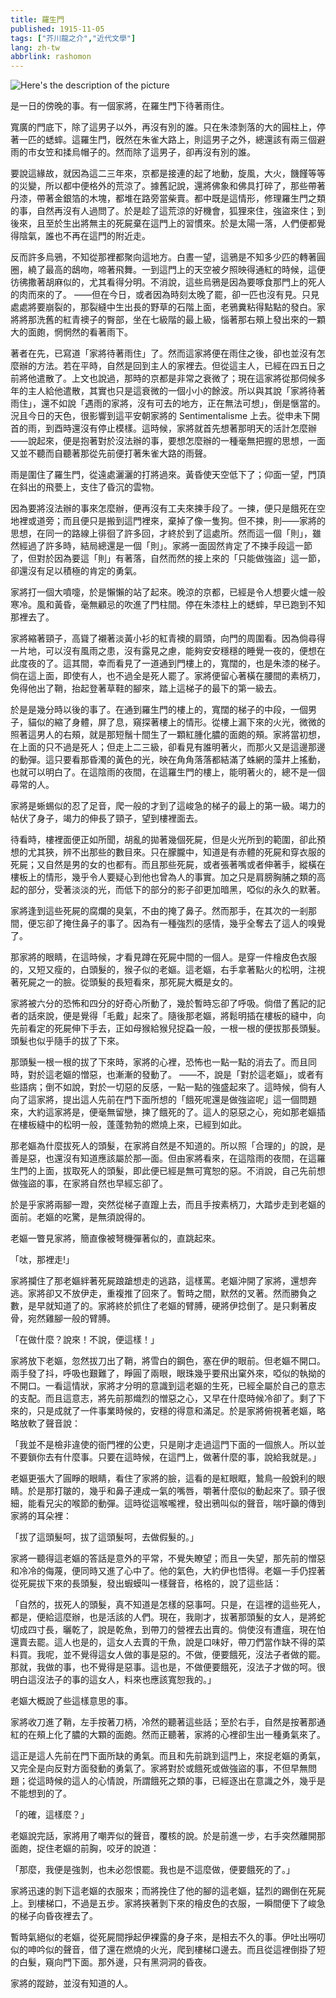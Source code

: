 ```yaml
---
title: 羅生門
published: 1915-11-05
tags: ["芥川龍之介","近代文學"]
lang: zh-tw
abbrlink: rashomon
---
```


![Here's the description of the picture](https://image.radishzz.cc/picsmaller/06.webp)

是一日的傍晚的事。有一個家將，在羅生門下待著雨住。

寬廣的門底下，除了這男子以外，再沒有別的誰。只在朱漆剝落的大的圓柱上，停著一匹的蟋蟀。這羅生門，旣然在朱雀大路上，則這男子之外，總還該有兩三個避雨的市女笠和揉烏帽子的。然而除了這男子，卻再沒有別的誰。

要說這緣故，就因為這二三年來，京都是接連的起了地動，旋風，大火，饑饉等等的災變，所以都中便格外的荒涼了。據舊記說，還將佛象和佛具打碎了，那些帶著丹漆，帶著金銀箔的木塊，都堆在路旁當柴賣。都中既是這情形，修理羅生門之類的事，自然再沒有人過問了。於是趁了這荒涼的好機會，狐狸來住，強盜來住；到後來，且至於生出將無主的死屍棄在這門上的習慣來。於是太陽一落，人們便都覺得陰氣，誰也不再在這門的附近走。

反而許多烏鴉，不知從那裡都聚向這地方。白晝一望，這鴉是不知多少匹的轉著圓圈，繞了最高的鴟吻，啼著飛舞。一到這門上的天空被夕照映得通紅的時候，這便彷彿撒著胡麻似的，尤其看得分明。不消說，這些烏鴉是因為要啄食那門上的死人的肉而來的了。 ——但在今日，或者因為時刻太晚了罷，卻一匹也沒有見。只見處處將要崩裂的，那裂縫中生出長的野草的石階上面，老鴉糞粘得點點的發白。家將將那洗舊的紅青襖子的臀部，坐在七級階的最上級，惱著那右頰上發出來的一顆大的面皰，惘惘然的看著雨下。

著者在先，已寫道「家將待著雨住」了。然而這家將便在雨住之後，卻也並沒有怎麼辦的方法。若在平時，自然是回到主人的家裡去。但從這主人，已經在四五日之前將他遣散了。上文也說過，那時的京都是非常之衰微了；現在這家將從那伺候多年的主人給他遣散，其實也只是這衰微的一個小小的餘波。所以與其說「家將待著雨住」，還不如說「遇雨的家將，沒有可去的地方，正在無法可想」，倒是愜當的。況且今日的天色，很影響到這平安朝家將的 Sentimentalisme 上去。從申未下開首的雨，到酉時還沒有停止模樣。這時候，家將就首先想著那明天的活計怎麼辦——說起來，便是抱著對於沒法辦的事，要想怎麼辦的一種毫無把握的思想，一面又並不聽而自聽著那從先前便打著朱雀大路的雨聲。

雨是圍住了羅生門，從遠處灑灑的打將過來。黃昏使天空低下了；仰面一望，門頂在斜出的飛甍上，支住了昏沉的雲物。

因為要將沒法辦的事來怎麼辦，便再沒有工夫來揀手段了。一揀，便只是餓死在空地裡或道旁；而且便只是搬到這門裡來，棄掉了像一隻狗。但不揀，則——家將的思想，在同一的路線上徘徊了許多回，才終於到了這處所。然而這一個「則」，雖然經過了許多時，結局總還是一個「則」。家將一面固然肯定了不揀手段這一節了，但對於因為要這「則」有著落，自然而然的接上來的「只能做強盜」這一節，卻還沒有足以積極的肯定的勇氣。

家將打一個大噴嚏，於是懶懶的站了起來。晚涼的京都，已經是令人想要火爐一般寒冷。風和黃昏，毫無顧忌的吹進了門柱間。停在朱漆柱上的蟋蟀，早已跑到不知那裡去了。

家將縮著頸子，高聳了襯著淡黃小衫的紅青襖的肩頭，向門的周圍看。因為倘尋得一片地，可以沒有風雨之患，沒有露見之慮，能夠安安穩穩的睡覺一夜的，便想在此度夜的了。這其間，幸而看見了一道通到門樓上的，寬闊的，也是朱漆的梯子。倘在這上面，即使有人，也不過全是死人罷了。家將便留心著橫在腰間的素柄刀，免得他出了鞘，抬起登著草鞋的腳來，踏上這梯子的最下的第一級去。

於是是幾分時以後的事了。在通到羅生門的樓上的，寬闊的梯子的中段，一個男子，貓似的縮了身體，屏了息，窺探著樓上的情形。從樓上漏下來的火光，微微的照著這男人的右頰，就是那短鬚十間生了一顆紅腫化膿的面皰的頰。家將當初想，在上面的只不過是死人；但走上二三級，卻看見有誰明著火，而那火又是這邊那邊的動彈。這只要看那昏濁的黃色的光，映在角角落落都結滿了蛛網的藻井上搖動，也就可以明白了。在這陰雨的夜間，在這羅生門的樓上，能明著火的，總不是一個尋常的人。

家將是蜥蜴似的忍了足音，爬一般的才到了這峻急的梯子的最上的第一級。竭力的帖伏了身子，竭力的伸長了頸子，望到樓裡面去。

待看時，樓裡面便正如所聞，胡亂的拋著幾個死屍，但是火光所到的範圍，卻此預想的尤其狹，辨不出那些的數目來。只在朦朧中，知道是有赤體的死屍和穿衣服的死屍；又自然是男的女的也都有。而且那些死屍，或者張著嘴或者伸著手，縱橫在樓板上的情形，幾乎令人要疑心到他也曾為人的事實。加之只是肩膀胸脯之類的高起的部分，受著淡淡的光，而低下的部分的影子卻更加暗黑，啞似的永久的默著。

家將逢到這些死屍的腐爛的臭氣，不由的掩了鼻子。然而那手，在其次的一剎那間，便忘卻了掩住鼻子的事了。因為有一種強烈的感情，幾乎全奪去了這人的嗅覺了。

那家將的眼睛，在這時候，才看見蹲在死屍中間的一個人。是穿一件檜皮色衣服的，又短又瘦的，白頭髮的，猴子似的老嫗。這老嫗，右手拿著點火的松明，注視著死屍之一的臉。從頭髮的長短看來，那死屍大概是女的。

家將被六分的恐怖和四分的好奇心所動了，幾於暫時忘卻了呼吸。倘借了舊記的記者的話來說，便是覺得「毛戴」起來了。隨後那老嫗，將鬆明插在樓板的縫中，向先前看定的死屍伸下手去，正如母猴給猴兒捉蝨一般，一根一根的便拔那長頭髮。頭髮也似乎隨手的拔了下來。

那頭髮一根一根的拔了下來時，家將的心裡，恐怖也一點一點的消去了。而且同時，對於這老嫗的憎惡，也漸漸的發動了。 ——不，說是「對於這老嫗」，或者有些語病；倒不如說，對於一切惡的反感，一點一點的強盛起來了。這時候，倘有人向了這家將，提出這人先前在門下面所想的「餓死呢還是做強盜呢」這一個問題來，大約這家將是，便毫無留戀，揀了餓死的了。這人的惡惡之心，宛如那老嫗插在樓板縫中的松明一般，蓬蓬勃勃的燃燒上來，已經到如此。

那老嫗為什麼拔死人的頭髮，在家將自然是不知道的。所以照「合理的」的說，是善是惡，也還沒有知道應該屬於那—面。但由家將看來，在這陰雨的夜間，在這羅生門的上面，拔取死人的頭髮，即此便已經是無可寬恕的惡。不消說，自己先前想做強盜的事，在家將自然也早經忘卻了。

於是乎家將兩腳一蹬，突然從梯子直躥上去，而且手按素柄刀，大踏步走到老嫗的面前。老嫗的吃驚，是無須說得的。

老嫗一瞥見家將，簡直像被弩機彈著似的，直跳起來。

「呔，那裡走!」

家將攔住了那老嫗絆著死屍踉蹌想走的逃路，這樣罵。老嫗沖開了家將，還想奔逃。家將卻又不放伊走，重複推了回來了。暫時之間，默然的叉著。然而勝負之數，是早就知道了的。家將終於抓住了老嫗的臂膊，硬將伊捻倒了。是只剩著皮骨，宛然雞腳一般的臂膊。

「在做什麼？說來！不說，便這樣！」

家將放下老嫗，忽然拔刀出了鞘，將雪白的鋼色，塞在伊的眼前。但老嫗不開口。兩手發了抖，呼吸也艱難了，睜圓了兩眼，眼珠幾乎要飛出窠外來，啞似的執拗的不開口。一看這情狀，家將才分明的意識到這老嫗的生死，已經全屬於自己的意志的支配。而且這意志，將先前那熾烈的憎惡之心，又早在什麼時候冷卻了。剩了下來的，只是成就了一件事業時候的，安穩的得意和滿足。於是家將俯視著老嫗，略略放軟了聲音說：

「我並不是檢非違使的衙門裡的公吏，只是剛才走過這門下面的一個旅人。所以並不要鎖你去有什麼事。只要在這時候，在這門上，做著什麼的事，說給我就是。」

老嫗更張大了圓睜的眼睛，看住了家將的臉，這看的是紅眼眶，鷙鳥一般銳利的眼睛。於是那打皺的，幾乎和鼻子連成一氣的嘴唇，嚼著什麼似的動起來了。頸子很細，能看兄尖的喉節的動彈。這時從這喉嚨裡，發出鴉叫似的聲音，喘吁籲的傳到家將的耳朵裡：

「拔了這頭髮呵，拔了這頭髮呵，去做假髮的。」

家將一聽得這老嫗的答話是意外的平常，不覺失瞭望；而且一失望，那先前的憎惡和冷冷的侮蔑，便同時又進了心中了。他的氣色，大約伊也悟得。老嫗一手仍捏著從死屍拔下來的長頭髮，發出蝦蟆叫一樣聲音，格格的，說了這些話：

「自然的，拔死人的頭髮，真不知道是怎樣的惡事呵。只是，在這裡的這些死人，都是，便給這麼辦，也是活該的人們。現在，我剛才，拔著那頭髮的女人，是將蛇切成四寸長，曬乾了，說是乾魚，到帶刀的營裡去出賣的。倘使沒有遭瘟，現在怕還賣去罷。這人也是的，這女人去賣的干魚，說是口味好，帶刀們當作缺不得的菜料買。我呢，並不覺得這女人做的事是惡的。不做，便要餓死，沒法子者做的罷。那就，我做的事，也不覺得是惡事。這也是，不做便要餓死，沒法子才做的呵。很明白這沒法子的事的這女人，料來也應該寬恕我的。」

老嫗大概說了些這樣意思的事。

家將收刀進了鞘，左手按著刀柄，冷然的聽著這些話；至於右手，自然是按著那通紅的在頰上化了膿的大顆的面皰。然而正聽著，家將的心裡卻生出一種勇氣來了。

這正是這人先前在門下面所缺的勇氣。而且和先前跳到這門上，來捉老嫗的勇氣，又完全是向反對方面發動的勇氣了。家將對於或餓死或做強盜的事，不但早無問題；從這時候的這人的心情說，所謂餓死之類的事，已經逐出在意識之外，幾乎是不能想到的了。

「的確，這樣麼？」

老嫗說完話，家將用了嘲弄似的聲音，覆核的說。於是前進一步，右手突然離開那面皰，捉住老嫗的前胸，咬牙的說道：

「那麼，我便是強剝，也未必怨恨罷。我也是不這麼做，便要餓死的了。」

家將迅速的剝下這老嫗的衣服來；而將挽住了他的腳的這老嫗，猛烈的踢倒在死屍上。到樓梯口，不過是五步。家將挾著剝下來的檜皮色的衣服，一瞬間便下了峻急的梯子向昏夜裡去了。

暫時氣絕似的老嫗，從死屍間掙起伊裸露的身子來，是相去不久的事。伊吐出嘮叨似的呻吟似的聲音，借了還在燃燒的火光，爬到樓梯口邊去。而且從這裡倒掛了短的白髮，窺向門下面。那外邊，只有黑洞洞的昏夜。

家將的蹤跡，並沒有知道的人。
